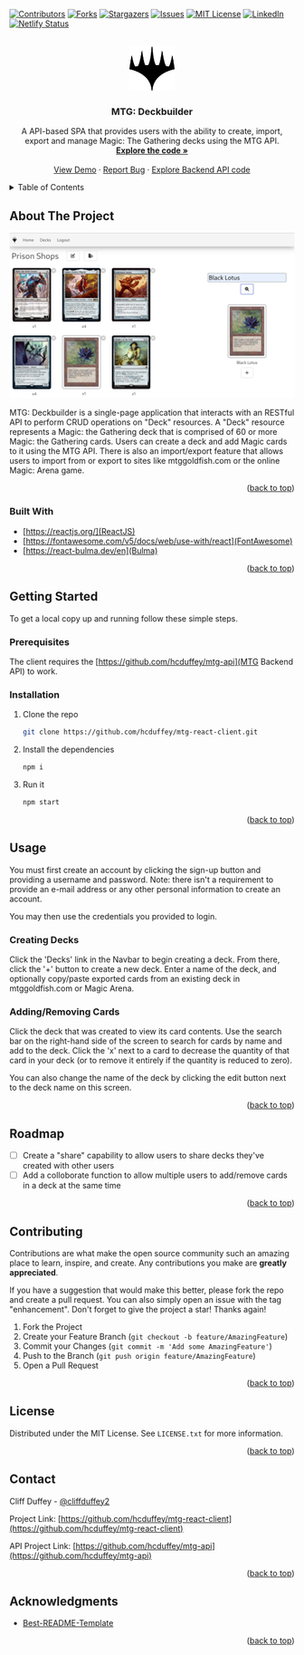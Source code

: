 <div id="top"></div>
<!--
*** Thanks for checking out the Best-README-Template. If you have a suggestion
*** that would make this better, please fork the repo and create a pull request
*** or simply open an issue with the tag "enhancement".
*** Don't forget to give the project a star!
*** Thanks again! Now go create something AMAZING! :D
-->



<!-- PROJECT SHIELDS -->
<!--
*** I'm using markdown "reference style" links for readability.
*** Reference links are enclosed in brackets [ ] instead of parentheses ( ).
*** See the bottom of this document for the declaration of the reference variables
*** for contributors-url, forks-url, etc. This is an optional, concise syntax you may use.
*** https://www.markdownguide.org/basic-syntax/#reference-style-links
-->
[![Contributors][contributors-shield]][contributors-url]
[![Forks][forks-shield]][forks-url]
[![Stargazers][stars-shield]][stars-url]
[![Issues][issues-shield]][issues-url]
[![MIT License][license-shield]][license-url]
[![LinkedIn][linkedin-shield]][linkedin-url]
[![Netlify Status](https://api.netlify.com/api/v1/badges/936f5ea9-a3e4-4144-b1ea-cdd5430b1958/deploy-status)](https://app.netlify.com/sites/celadon-donut-2d0bd2/deploys)



<!-- PROJECT LOGO -->
<br />
<div align="center">
  <a href="https://github.com/hcduffey/mtg-react-client">
    <img src="public/images/logo.png" alt="Logo" width="80" height="80">
  </a>

<h3 align="center">MTG: Deckbuilder</h3>

  <p align="center">
    A API-based SPA that provides users with the ability to create, import, export and manage Magic: The Gathering decks using the MTG API.
    <br />
    <a href="https://github.com/hcduffey/mtg-react-client"><strong>Explore the code »</strong></a>
    <br />
    <br />
    <a href="https://celadon-donut-2d0bd2.netlify.app/">View Demo</a>
    ·
    <a href="https://github.com/hcduffey/candyland/issues">Report Bug</a>
    ·
    <a href="https://github.com/hcduffey/mtg-api">Explore Backend API code</a>
  </p>
</div>



<!-- TABLE OF CONTENTS -->
<details>
  <summary>Table of Contents</summary>
  <ol>
    <li>
      <a href="#about-the-project">About The Project</a>
      <ul>
        <li><a href="#built-with">Built With</a></li>
      </ul>
    </li>
    <li>
      <a href="#getting-started">Getting Started</a>
      <ul>
        <li><a href="#prerequisites">Prerequisites</a></li>
        <li><a href="#installation">Installation</a></li>
      </ul>
    </li>
    <li><a href="#usage">Usage</a></li>
    <li><a href="#roadmap">Roadmap</a></li>
    <li><a href="#contributing">Contributing</a></li>
    <li><a href="#license">License</a></li>
    <li><a href="#contact">Contact</a></li>
    <li><a href="#acknowledgments">Acknowledgments</a></li>
  </ol>
</details>



<!-- ABOUT THE PROJECT -->
## About The Project

[![Product Name Screen Shot][product-screenshot]](images/screen_shot.png)

MTG: Deckbuilder is a single-page application that interacts with an RESTful API to perform CRUD operations on "Deck" resources. A "Deck" resource represents a Magic: the Gathering deck that is comprised of 60 or more Magic: the Gathering cards. Users can create a deck and add Magic cards to it using the MTG API. There is also an import/export feature that allows users to import from or export to sites like mtggoldfish.com or the online Magic: Arena game.

<p align="right">(<a href="#top">back to top</a>)</p>

### Built With

* [https://reactjs.org/](ReactJS)
* [https://fontawesome.com/v5/docs/web/use-with/react](FontAwesome)
* [https://react-bulma.dev/en](Bulma)


<p align="right">(<a href="#top">back to top</a>)</p>

<!-- GETTING STARTED -->
## Getting Started

To get a local copy up and running follow these simple steps.

### Prerequisites

The client requires the [https://github.com/hcduffey/mtg-api](MTG Backend API) to work.

### Installation

1. Clone the repo
   ```sh
   git clone https://github.com/hcduffey/mtg-react-client.git
   ```
2. Install the dependencies
   ```sh
   npm i
   ```
3. Run it
   ```sh
   npm start
   ```

<p align="right">(<a href="#top">back to top</a>)</p>



<!-- USAGE EXAMPLES -->
## Usage

You must first create an account by clicking the sign-up button and providing a username and password. Note: there isn't a requirement to provide an e-mail address or any other personal information to create an account.

You may then use the credentials you provided to login.

### Creating Decks

Click the 'Decks' link in the Navbar to begin creating a deck. From there, click the '+' button to create a new deck. Enter a name of the deck, and optionally copy/paste exported cards from an existing deck in mtggoldfish.com or Magic Arena.

### Adding/Removing Cards

Click the deck that was created to view its card contents. Use the search bar on the right-hand side of the screen to search for cards by name and add to the deck. Click the 'x' next to a card to decrease the quantity of that card in your deck (or to remove it entirely if the quantity is reduced to zero).

You can also change the name of the deck by clicking the edit button next to the deck name on this screen.

<p align="right">(<a href="#top">back to top</a>)</p>

<!-- ROADMAP -->
## Roadmap

- [ ] Create a "share" capability to allow users to share decks they've created with other users
- [ ] Add a colloborate function to allow multiple users to add/remove cards in a deck at the same time

<p align="right">(<a href="#top">back to top</a>)</p>



<!-- CONTRIBUTING -->
## Contributing

Contributions are what make the open source community such an amazing place to learn, inspire, and create. Any contributions you make are **greatly appreciated**.

If you have a suggestion that would make this better, please fork the repo and create a pull request. You can also simply open an issue with the tag "enhancement".
Don't forget to give the project a star! Thanks again!

1. Fork the Project
2. Create your Feature Branch (`git checkout -b feature/AmazingFeature`)
3. Commit your Changes (`git commit -m 'Add some AmazingFeature'`)
4. Push to the Branch (`git push origin feature/AmazingFeature`)
5. Open a Pull Request

<p align="right">(<a href="#top">back to top</a>)</p>



<!-- LICENSE -->
## License

Distributed under the MIT License. See `LICENSE.txt` for more information.

<p align="right">(<a href="#top">back to top</a>)</p>



<!-- CONTACT -->
## Contact

Cliff Duffey - [@cliffduffey2](https://twitter.com/cliffduffey2)

Project Link: [https://github.com/hcduffey/mtg-react-client](https://github.com/hcduffey/mtg-react-client)

API Project Link: [https://github.com/hcduffey/mtg-api](https://github.com/hcduffey/mtg-api)

<p align="right">(<a href="#top">back to top</a>)</p>



<!-- ACKNOWLEDGMENTS -->
## Acknowledgments

* [Best-README-Template](https://github.com/othneildrew/Best-README-Template)

<p align="right">(<a href="#top">back to top</a>)</p>



<!-- MARKDOWN LINKS & IMAGES -->
<!-- https://www.markdownguide.org/basic-syntax/#reference-style-links -->
[contributors-shield]: https://img.shields.io/github/contributors/hcduffey/mtg-react-client.svg?style=for-the-badge
[contributors-url]: https://github.com/hcduffey/mtg-react-client/graphs/contributors
[forks-shield]: https://img.shields.io/github/forks/hcduffey/mtg-react-client.svg?style=for-the-badge
[forks-url]: https://github.com/hcduffey/mtg-react-client/network/members
[stars-shield]: https://img.shields.io/github/stars/hcduffey/mtg-react-client.svg?style=for-the-badge
[stars-url]: https://github.com/hcduffey/mtg-react-client/stargazers
[issues-shield]: https://img.shields.io/github/issues/hcduffey/mtg-react-client.svg?style=for-the-badge
[issues-url]: https://github.com/hcduffey/mtg-react-client/issues
[license-shield]: https://img.shields.io/github/license/hcduffey/mtg-react-client.svg?style=for-the-badge
[license-url]: https://github.com/hcduffey/mtg-react-client/blob/master/LICENSE.txt
[linkedin-shield]: https://img.shields.io/badge/-LinkedIn-black.svg?style=for-the-badge&logo=linkedin&colorB=555
[linkedin-url]: https://linkedin.com/in/cduffey
[product-screenshot]: public/images/screenshot.png
